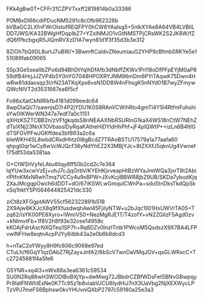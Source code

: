 FKk4gBw0T+CFFr31CZPVTxxff2819814b0a33386

P0M8xDl66cdIPDucNM5291c8c0fb962326b
bVBaGC2LXfnFWrOIstufREQFPY0hCW8YAaIsg5+5nlkXYAe8A64VB4LVBliLDD7JWS/KA32BWgHfDqpIbZ7+YZxlNMJO1vGtNMSTPjCRsWK2S2JK8W/fZdQ6fPbcbgxjR5JlQmRVXzD1A7wyn81d1f3f35d3b3e312

8ZiOh7bQIlGL8urtJ7uBW/+3BwmftCaIdvZNeumiauG2YHP9cBfmbSRKYe5e151089fab09065

S5p3Ge5seaIIbZPo6d94BhDtYqlhDfAfb3dNbffZKWx1PrI18oDfPFpEYjM0aP859dfB4HrjJJZVP4b5Y0nYG7048HPOXRYJNM96mDm6PYiTAqwK75Dwn4HwRw81ddaosqz3l/rN23ATKqXps6vsN1DD8W4nFhsgK5nNYd01B7wyZFmywQWcNIVT2d3531667ea6f5cf

Fo96xXatCkNIRlkfb4181d099eedc64
8wpDlaQI/7/sawnjsD7r4P2jYDU1K0S8RAnVCWihRto4gmTl4Y5l4RtfmFuhshisYw0IKWerWN347a7edf7a0c1151
qXHzKSZTCBB2n/zVFfgkqdsS8nNEAAXNbRSURlnG1kaX4WS18nCtW7NEhZdTslXNj23NnX1OVbasslDyRqaKAtheHiDYldHhPhf+jF4plQWtP++izLn6B4ltIGdTSFGVPFwJGKffdea3bf893a2c6a
blieWKH4SL8wbdCRsdHhtz0l8gBcdZ7TRAoBSTU17579a1a77aafa60
qhpgt0qr1wCy8wVcWJQcf38yNdYhEZ2X3MBjYJc+8tZXXfJ5qknUg4Vwnef175df53da5381aa

G+CtWShVyfeLAtu4tIqy8ff50b2cd2c7e364
lqYUw3xcwVzEj+uhJ7cJjqOrbV/KYEHKjvveapHtBzWYaJmtWQa3jxrT8t2AbirlPIfnKMxNRwhTmq7VCCy4u9xBPW+JXvKcjiBBWR8jbZ9UB/SKDa7ybudKjq2XaJMcgqpOwch6dDDT+dO/67iKSWLwGmquICWnPa+sdoStnDksTkdQpSkxSq1hktY5Pi564644825421dc330

ziCt8zXFGgptAWV55cf562322891b518
2X9Ajw8KXJcX8q9fXfusdwqhAwl45FjiIyNTW+u2bJqc1Il01HxUWVrTA0S+Tzq62/isYK00PE8Xyro+lWmiVS0+NezMgRJE1T/T4zofY+vN2ZGilzF5Agd0zv+kNImvtFb+1f8V2h8f93e32cee14958c
kKOAjFdrtAscNXQTeq1SP7h+Rq8DZv0lnzITntk1PWcoM5QsdszX9X7BA4LFPvwlNFHw8eqtnAcpPJYy6ilbb43a2e0b6b8dcd3

h+nTaC2oYWyy8H9fc606c9068e97ed
CTuLh/f6GqY1qzDAbZ7RjZayxJnfA2/6bScV7wnDaVMqJGV+qsGLWRxcC+Tc27245681f4a5fe6

G5YNR+xq4l3+nWx88a3ea6361c59534
SU0N2Rq88wH3WODlBoBXjYp+dwMwg72JBbdrCZBfWDsFet5BNvGBwpqyPr9IatFNWhIEsNe0K7Tc95z1b8xIabVJCU6IydHiJ7nX3UaVbg2NjXEXWycLPTzVPJ7meFS6Bphsw0kvYHUvniQXbP2797c59180a25e3a3

